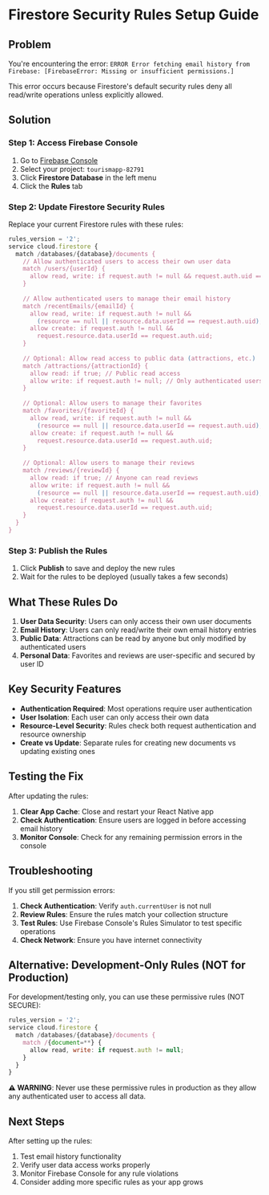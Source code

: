 # Firestore Security Rules Setup Guide

## Problem
You're encountering the error: `ERROR Error fetching email history from Firebase: [FirebaseError: Missing or insufficient permissions.]`

This error occurs because Firestore's default security rules deny all read/write operations unless explicitly allowed.

## Solution

### Step 1: Access Firebase Console
1. Go to [Firebase Console](https://console.firebase.google.com)
2. Select your project: `tourismapp-82791`
3. Click **Firestore Database** in the left menu
4. Click the **Rules** tab

### Step 2: Update Firestore Security Rules

Replace your current Firestore rules with these rules:

```javascript
rules_version = '2';
service cloud.firestore {
  match /databases/{database}/documents {
    // Allow authenticated users to access their own user data
    match /users/{userId} {
      allow read, write: if request.auth != null && request.auth.uid == userId;
    }
    
    // Allow authenticated users to manage their email history
    match /recentEmails/{emailId} {
      allow read, write: if request.auth != null && 
        (resource == null || resource.data.userId == request.auth.uid);
      allow create: if request.auth != null && 
        request.resource.data.userId == request.auth.uid;
    }
    
    // Optional: Allow read access to public data (attractions, etc.)
    match /attractions/{attractionId} {
      allow read: if true; // Public read access
      allow write: if request.auth != null; // Only authenticated users can write
    }
    
    // Optional: Allow users to manage their favorites
    match /favorites/{favoriteId} {
      allow read, write: if request.auth != null && 
        (resource == null || resource.data.userId == request.auth.uid);
      allow create: if request.auth != null && 
        request.resource.data.userId == request.auth.uid;
    }
    
    // Optional: Allow users to manage their reviews
    match /reviews/{reviewId} {
      allow read: if true; // Anyone can read reviews
      allow write: if request.auth != null && 
        (resource == null || resource.data.userId == request.auth.uid);
      allow create: if request.auth != null && 
        request.resource.data.userId == request.auth.uid;
    }
  }
}
```

### Step 3: Publish the Rules
1. Click **Publish** to save and deploy the new rules
2. Wait for the rules to be deployed (usually takes a few seconds)

## What These Rules Do

1. **User Data Security**: Users can only access their own user documents
2. **Email History**: Users can only read/write their own email history entries
3. **Public Data**: Attractions can be read by anyone but only modified by authenticated users
4. **Personal Data**: Favorites and reviews are user-specific and secured by user ID

## Key Security Features

- **Authentication Required**: Most operations require user authentication
- **User Isolation**: Each user can only access their own data
- **Resource-Level Security**: Rules check both request authentication and resource ownership
- **Create vs Update**: Separate rules for creating new documents vs updating existing ones

## Testing the Fix

After updating the rules:

1. **Clear App Cache**: Close and restart your React Native app
2. **Check Authentication**: Ensure users are logged in before accessing email history
3. **Monitor Console**: Check for any remaining permission errors in the console

## Troubleshooting

If you still get permission errors:

1. **Check Authentication**: Verify `auth.currentUser` is not null
2. **Review Rules**: Ensure the rules match your collection structure
3. **Test Rules**: Use Firebase Console's Rules Simulator to test specific operations
4. **Check Network**: Ensure you have internet connectivity

## Alternative: Development-Only Rules (NOT for Production)

For development/testing only, you can use these permissive rules (NOT SECURE):

```javascript
rules_version = '2';
service cloud.firestore {
  match /databases/{database}/documents {
    match /{document=**} {
      allow read, write: if request.auth != null;
    }
  }
}
```

**⚠️ WARNING**: Never use these permissive rules in production as they allow any authenticated user to access all data.

## Next Steps

After setting up the rules:
1. Test email history functionality
2. Verify user data access works properly  
3. Monitor Firebase Console for any rule violations
4. Consider adding more specific rules as your app grows 